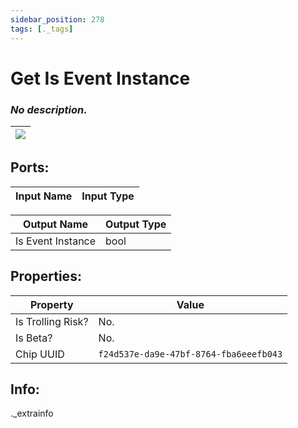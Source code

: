 ```yaml
---
sidebar_position: 278
tags: [._tags]
---
```


# Get Is Event Instance


### *No description.*

| ![](https://images-ext-2.discordapp.net/external/MPmIaQzlEPmgGWlgi-WxBBXt0Bjv_zWPkg1y1f_sy3s/https/www.recroomcircuits.com/image/circuit/absolute-value?width=206&height=108) |
|-----|

## Ports:

| Input Name | Input Type |
|-----------|-----------|

| Output Name | Output Type |
|-----------|-----------|
| Is Event Instance | bool |

## Properties:

| Property  | Value |
|-------------------|-----------|
| Is Trolling Risk? | No. |
| Is Beta? | No. |
| Chip UUID | `f24d537e-da9e-47bf-8764-fba6eeefb043` |

## Info:
._extrainfo